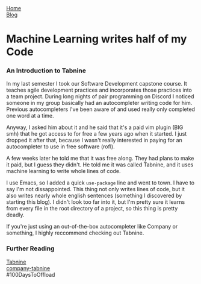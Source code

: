 <head>
  <meta charset="UTF-8">
  <link rel="stylesheet" type="text/css" href="../style.css">
  <title>time to open blogs...</title>
  <link rel="shortcut icon" href="favicon.ico">
</head>
<div id="sitelinks">
  <a href="../index.html">Home</a><br>
  <a href="../blogindex.html">Blog</a>
</div>

# Machine Learning writes half of my Code

### An Introduction to Tabnine

In my last semester I took our Software Development capstone course.  It teaches agile development practices and incorporates those practices into a team project.  During long nights of pair programming on Discord I noticed someone in my group basically had an autocompleter writing code for him.  Previous autocompleters I've been aware of and used really only completed one word at a time.

Anyway, I asked him about it and he said that it's a paid vim plugin (BIG smh) that he got access to for free a few years ago when it started.  I just dropped it after that, because I wasn't really interested in paying for an autocompleter to use in free software (rofl).

A few weeks later he told me that it was free along.  They had plans to make it paid, but I guess they didn't.  He told me it was called Tabnine, and it uses machine learning to write whole lines of code.

I use Emacs, so I added a quick `use-package` line and went to town.  I have to say I'm not dissappointed.  This thing not only writes lines of code, but it also writes nearly whole english sentences (something I discovered by starting this blog).  I didn't look too far into it, but I'm pretty sure it learns from every file in the root directory of a project, so this thing is pretty deadly.

If you're just using an out-of-the-box autocompleter like Company or something, I highly reccommend checking out Tabnine.

### Further Reading

[Tabnine](https://www.tabnine.com/)  
[company-tabnine](https://github.com/TommyX12/company-tabnine)  
#100DaysToOffload  
